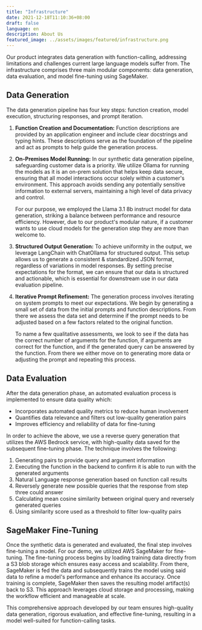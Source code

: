 ```yaml
---
title: "Infrastructure"
date: 2021-12-18T11:10:36+08:00
draft: false
language: en
description: About Us
featured_image: ../assets/images/featured/infrastructure.png
---
```


Our product integrates data generation with function-calling, addressing limitations and challenges current large language models suffer from. The infrastructure comprises three main modular components: data generation, data evaluation, and model fine-tuning using SageMaker.

## Data Generation
The data generation pipeline has four key steps: function creation, model execution, structuring responses, and prompt iteration.

1) __Function Creation and Documentation:__ Function descriptions are provided by an application engineer and include clear docstrings and typing hints. These descriptions serve as the foundation of the pipeline and act as prompts to help guide the generation process.
2) __On-Premises Model Running:__ In our synthetic data generation pipeline, safeguarding customer data is a priority. We utilize Ollama for running the models as it is an on-prem solution that helps keep data secure, ensuring that all model interactions occur solely within a customer's environment. This approach avoids sending any potentially sensitive information to external servers, maintaining a high level of data privacy and control. 

    For our purpose, we employed the Llama 3.1 8b instruct model for data generation, striking a balance between performance and resource efficiency. However, due to our product's modular nature, if a customer wants to use cloud models for the generation step they are more than welcome to.

3) __Structured Output Generation:__ To achieve uniformity in the output, we leverage LangChain with ChatOllama for structured output. This setup allows us to generate a consistent & standardized JSON format, regardless of variations in model responses. By setting precise expectations for the format, we can ensure that our data is structured and actionable, which is essential for downstream use in our data evaluation pipeline.
4) __Iterative Prompt Refinement:__ The generation process involves iterating on system prompts to meet our expectations. We begin by generating a small set of data from the initial prompts and function descriptions. From there we assess the data set and determine if the prompt needs to be adjusted based on a few factors related to the original function. 
   
   To name a few qualitative assessments, we look to see if the data has the correct number of arguments for the function, if arguments are correct for the function, and if the generated query can be answered by the function. From there we either move on to generating more data or adjusting the prompt and repeating this process.


## Data Evaluation
After the data generation phase, an automated evaluation process is implemented to ensure data quality which:
- Incorporates automated quality metrics to reduce human involvement
- Quantifies data relevance and filters out low-quality generation pairs
- Improves efficiency and reliability of data for fine-tuning
  
In order to achieve the above, we use a reverse query generation that utilizes the AWS Bedrock service, with high-quality data saved for the subsequent fine-tuning phase. The technique involves the following:

  1) Generating pairs to provide query and argument information
  2) Executing the function in the backend to confirm it is able to run with the generated arguments
  3) Natural Language response generation based on function call results
  4) Reversely generate new possible queries that the response from step three could answer
  5) Calculating mean cosine similarity between original query and reversely generated queries
  6) Using similarity score used as a threshold to filter low-quality pairs

## SageMaker Fine-Tuning
Once the synthetic data is generated and evaluated, the final step involves fine-tuning a model. For our demo, we utilized AWS SageMaker for fine-tuning. The fine-tuning process begins by loading training data directly from a S3 blob storage which ensures easy access and scalability. From there, SageMaker is fed the data and subsequently trains the model using said data to refine a model's performance and enhance its accuracy. Once training is complete, SageMaker then saves the resulting model artifact(s) back to S3. This approach leverages cloud storage and processing, making the workflow efficient and manageable at scale.

This comprehensive approach developed by our team ensures high-quality data generation, rigorous evaluation, and effective fine-tuning, resulting in a model well-suited for function-calling tasks.